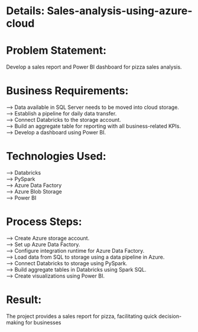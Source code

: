 # Details: Sales-analysis-using-azure-cloud

# Problem Statement:<br>
Develop a sales report and Power BI dashboard for pizza sales analysis.<br>

# Business Requirements:<br>
--> Data available in SQL Server needs to be moved into cloud storage.<br>
--> Establish a pipeline for daily data transfer.<br>
--> Connect Databricks to the storage account.<br>
--> Build an aggregate table for reporting with all business-related KPIs.<br>
--> Develop a dashboard using Power BI.<br>

# Technologies Used:<br>
--> Databricks<br>
--> PySpark<br>
--> Azure Data Factory<br>
--> Azure Blob Storage<br>
--> Power BI<br>

# Process Steps:<br>
--> Create Azure storage account.<br>
--> Set up Azure Data Factory.<br>
--> Configure integration runtime for Azure Data Factory.<br>
--> Load data from SQL to storage using a data pipeline in Azure.<br>
--> Connect Databricks to storage using PySpark.<br>
--> Build aggregate tables in Databricks using Spark SQL.<br>
--> Create visualizations using Power BI.<br>

# Result:<br>
The project provides a sales report for pizza, facilitating quick decision-making for businesses
